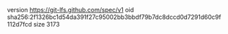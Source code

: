 version https://git-lfs.github.com/spec/v1
oid sha256:2f1326bc1d54da391f27c95002bb3bbdf79b7dc8dccd0d7291d60c9f112d7fcd
size 3173
